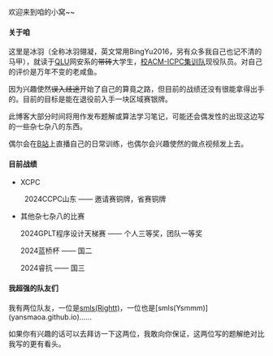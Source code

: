 欢迎来到咱的小窝~~

#### 关于咱

这里是冰羽（全称冰羽翎凝，英文常用BingYu2016，另有众多我自己也记不清的马甲），就读于[QLU](https://www.qlu.edu.cn/)网安系的<del>带砖</del>大学生，[校ACM-ICPC集训队](https://icpc.qlu.edu.cn/)现役队员。对自己的评价是万年不变的老咸鱼。

因为兴趣使然<del>误入歧途</del>开始了自己的算竟之路，但目前的战绩还没有很能拿得出手的。目前的目标是能在退役前入手一块区域赛银牌。

此博客大部分时间将用作发布题解或算法学习笔记，可能还会偶发性的出现这边写的一些杂七杂八的东西。

偶尔会在[B站](https://space.bilibili.com/15808744)上直播自己的日常训练，也偶尔会兴趣使然的做点视频发上去。

#### 目前战绩

- XCPC
  

        2024CCPC山东 —— 邀请赛铜牌，省赛铜牌

- 其他杂七杂八的比赛
  
  2024GPLT程序设计天梯赛 —— 个人三等奖，团队一等奖
  
  2024蓝桥杯 —— 国二
  
  2024睿抗 —— 国三
  

#### 我超强的队友们

我有两位队友，一位是[smls(Rightt)]([https://vynor.github.io/](https://vynor.github.io/))，一位也是[smls(Ysmmm)](yansmaoa.github.io)……

如果你有兴趣的话可以去拜访一下这两位，我敢向你保证，这两位写的题解绝对比我写的更有看头。
